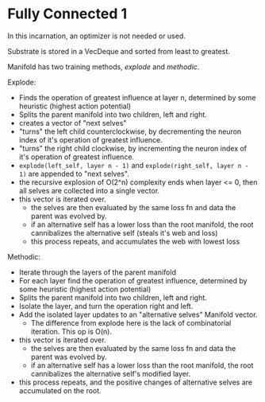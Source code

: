 # Fully Connected 1

In this incarnation, an optimizer is not needed or used.

Substrate is stored in a VecDeque and sorted from least to greatest.

Manifold has two training methods, _explode_ and _methodic_.

Explode: 
 - Finds the operation of greatest influence at layer n, determined by some heuristic (highest action potential)
 - Splits the parent manifold into two children, left and right.
 - creates a vector of "next selves"
 - "turns" the left child counterclockwise, by decrementing the neuron index of it's operation of greatest influence.
 - "turns" the right child clockwise, by incrementing the neuron index of it's operation of greatest influence.
 - `explode(left_self, layer n - 1)` and `explode(right_self, layer n - 1)` are appended to "next selves".
 - the recursive explosion of O(2^n) complexity ends when layer <= 0, then all selves are collected into a single vector.
 - this vector is iterated over.
    - the selves are then evaluated by the same loss fn and data the parent was evolved by.
    - if an alternative self has a lower loss than the root manifold, the root cannibalizes the alternative self (steals it's web and loss)
    - this process repeats, and accumulates the web with lowest loss

Methodic:
 - Iterate through the layers of the parent manifold
 - For each layer find the operation of greatest influence, determined by some heuristic (highest action potential)
 - Splits the parent manifold into two children, left and right.
 - Isolate the layer, and turn the operation right and left.
 - Add the isolated layer updates to an "alternative selves" Manifold vector.
    - The difference from explode here is the lack of combinatorial iteration. This op is O(n).
 - this vector is iterated over.
    - the selves are then evaluated by the same loss fn and data the parent was evolved by.
    - if an alternative self has a lower loss than the root manifold, the root cannibalizes the alternative self's 
    modified layer.
- this process repeats, and the positive changes of alternative selves are accumulated on the root.
